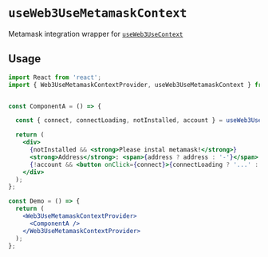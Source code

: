 # `useWeb3UseMetamaskContext`

Metamask integration wrapper for [`useWeb3UseContext`](./useWeb3UseContext.md)

## Usage

```jsx
import React from 'react';
import { Web3UseMetamaskContextProvider, useWeb3UseMetamaskContext } from 'web3-use';


const ComponentA = () => {

  const { connect, connectLoading, notInstalled, account } = useWeb3UseMetamaskContext();

  return (
    <div>
      {notInstalled && <strong>Please instal metamask!</strong>}
      <strong>Address</strong>: <span>{address ? address : '-'}</span>
      {!account && <button onClick={connect}>{connectLoading ? '...' : 'Connect'}</button>}
    </div>
  );
};

const Demo = () => {
  return (
    <Web3UseMetamaskContextProvider>
      <ComponentA />
    </Web3UseMetamaskContextProvider>
  );
};
```